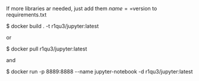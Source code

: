 If more libraries ar needed, just add them $name==$version to requirements.txt

$ docker build . -t r1qu3/jupyter:latest

or

$ docker pull r1qu3/jupyter:latest

and

$ docker run -p 8889:8888 --name jupyter-notebook -d r1qu3/jupyter:latest